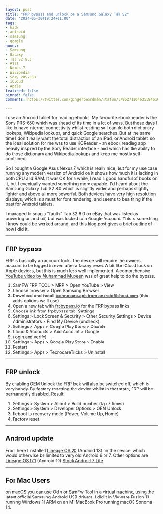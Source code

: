 ```yaml
---
layout: post
title: "FRP bypass and unlock on a Samsung Galaxy Tab S2"
date: '2024-05-30T19:24+01:00'
tags:
- hack
- android
- samsung
- google
nouns:
- Samsung
- Galaxy
- Tab S2 8.0
- Asus
- Nexus 7
- Wikipedia
- Sony PRS-650
- iCloud
- Apple
featured: false
pinned: false
comments: https://twitter.com/gingerbeardman/status/1796271104635584616

---
```


I use an Android tablet for reading ebooks. My favourite ebook reader is the [Sony PRS-650](https://www.the-ebook-reader.com/sony-prs-650.html) which was ahead of its time in a lot of ways. But these days I like to have internet connectivity whilst reading so I can do both dictionary lookups, Wikipedia lookups, and quick Google searches. But at the same time I don't really want the total distraction of an iPad, or Android tablet, so the ideal solution for me was to use KOReader - an ebook reading app heavily inspired by the Sony Reader interface - and which has the ability to do those dictionary and Wikipedia lookups and keep me mostly self-contained.

So I bought a Google Asus Nexus 7 which is really nice, but for my use case running any modern version of Android on it shows how much it is lacking in both CPU and RAM. It was OK for a while, I read a good handful of books on it, but I eventually wanted something more capable. I'd heard about the Samsung Galaxy Tab S2 8.0 which is slightly wider and perhaps slightly lighter and above all more powerful. Both devices have very high resolution displays, which is a must for font rendering, and seems to bea thing if the past for Android tablets.

I managed to snag a "faulty" Tab S2 8.0 on eBay that was listed as powering on and off, but was locked to a Google Account. This is something I knew could be worked around, and this blog post gives a brief outline of how I did it.

----

## FRP bypass

FRP is basically an account lock. The device will require the owners account to be logged in even after a facory reset. A bit like iCloud lock on Apple devices, but this is much less well implemented. A comprehensive [YouTube video by Muhammad Mubeen](https://www.youtube.com/watch?v=R4g5KZFRM1Y) was of great help to do the bypass.

1. SamFW FRP TOOL > MRP > Open YouTube > View
1. Choose browser > Open Samsung Browser
1. Download and install [technocare.apk from androidfilehost.com](https://androidfilehost.com/?fid=5862345805528059176) (this adds options we'll use)
1. Open a new tab with [frpbypass.io](https://frpbypass.io) for the FRP bypass links
1. Choose link from frpbypass tab: Settings
1. Settings > Lock Screen & Security > Other Security Settings > Device Administrators > Find My Device (uncheck)
1. Settings > Apps > Google Play Store > Disable
1. Cloud & Accounts > Add Account > Google
1. (login and verify)
1. Settings > Apps > Google Play Store > Enable
1. Restart 
1. Settings > Apps > TecnocareTricks > Uninstall

----

## FRP unlock

By enabling OEM Unlock the FRP lock will also be switched off, which is very handy. By factory resetting the device whilst in that state, FRP will be permanently disabled. Result!

1. Settings > System > About > Build number (tap 7 times)
1. Settings > System > Developer Options > OEM Unlock
1. Reboot to recovery mode (Power, Volume Up, Home)
1. Factory reset

----

## Android update

From here I installed [Lineage OS 20](https://xdaforums.com/t/unofficial-rom-alpha-lineageos-20-for-sm-t713-may-16-2024.4667460/) (Android 13) on the device, which would otherwise be limited to very old Android 6 or 7. Other options are [Lineage OS 17.1](https://xdaforums.com/t/rom-unofficial-10-lineageos-17-1-t713-t719-t813-t819.4070161/) (Android 10) [Stock Android 7 Lite](https://xdaforums.com/t/rom-7-0-nougat-abandoned-stock-lite-v8-t713-t813.3746583/).

----

## For Mac Users

on macOS you can use Odin or SamFw Tool in a virtual machine, using the latest official Samsung Android USB drivers. I did it in VMware Fusion 13 running Windows 11 ARM on an M1 MacBook Pro running macOS Sonoma 14.
